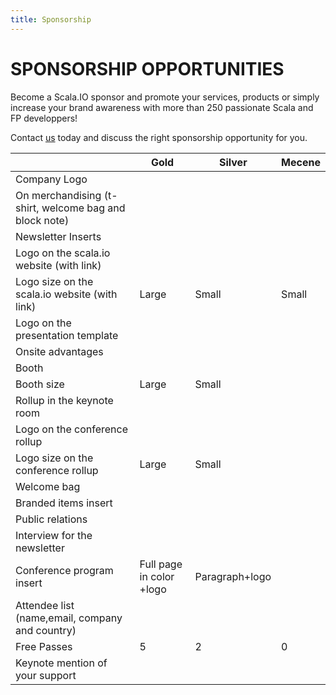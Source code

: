 ```yaml
---
title: Sponsorship
---
```

SPONSORSHIP OPPORTUNITIES
========================

Become a Scala.IO sponsor and promote your services, products or simply increase your brand awareness with more than 250 passionate Scala and FP developpers!

Contact [us](mailto:sponsor@scala.io) today and discuss the right sponsorship opportunity for you.

<table class="table table-bordered">
	<thead>
		<tr>
			<th class="tablehead"></th>
			<th class="tablehead">Gold</th>
			<th class="tablehead">Silver</th>
			<th class="tablehead">Mecene</th>
		</tr>
	<thead>
	<tbody>
	<tr>
		<td class="tablesub">Company Logo</td>
		<td class="tablesub"></td>
		<td class="tablesub"></td>
		<td class="tablesub"></td>
	</tr>
	<tr>	
		<td class="rowlabel">On merchandising (t-shirt, welcome bag and block note)</td>		
		<td><i class="icon-ok"></td>
		<td></td>
		<td></td>		
	</tr>
	<tr>
		<td class="rowlabel">Newsletter Inserts</td>
		<td><i class="icon-ok"></td>
		<td></td>
		<td></td>
	</tr>
	<tr>		
		<td class="rowlabel">Logo on the scala.io website (with link)</td>
		<td><i class="icon-ok"></td>
		<td><i class="icon-ok"></td>
		<td><i class="icon-ok"></td>
	</tr>
	<tr>		
		<td class="rowlabel">Logo size on the scala.io website (with link)</td>
		<td>Large</td>
		<td>Small</td>
		<td>Small</td>
	</tr>
	<tr>		
		<td class="rowlabel">Logo on the presentation template</td>
		<td><i class="icon-ok"></td>
		<td></td>
		<td></td>
	</tr>	
	<tr>
		<td class="tablesub">Onsite advantages</td>
		<td class="tablesub"></td>
		<td class="tablesub"></td>
		<td class="tablesub"></td>
	</tr>
	<tr>	
		<td class="rowlabel">Booth</td>		
		<td><i class="icon-ok"></td>
		<td><i class="icon-ok"></td>
		<td></td>		
	</tr>
	<tr>	
		<td class="rowlabel">Booth size</td>		
		<td>Large</td>
		<td>Small</td>
		<td></td>		
	</tr>
	<tr>		
		<td class="rowlabel">Rollup in the keynote room</td>
		<td><i class="icon-ok"></td>
		<td></td>
		<td></td>
	</tr>
	<tr>		
		<td class="rowlabel">Logo on the conference rollup</td>
		<td><i class="icon-ok"></td>
		<td><i class="icon-ok"></td>
		<td></td>
	</tr>
	<tr>		
		<td class="rowlabel">Logo size on the conference rollup</td>
		<td>Large</td>
		<td>Small</td>
		<td></td>
	</tr>
	<tr>
		<td class="tablesub">Welcome bag</td>
		<td class="tablesub"></td>
		<td class="tablesub"></td>
		<td class="tablesub"></td>
	</tr>
	<tr>		
		<td class="rowlabel">Branded items insert</td>
		<td><i class="icon-ok"></td>
		<td></td>
		<td></td>
	</tr>
	<tr>
		<td class="tablesub">Public relations</td>
		<td class="tablesub"></td>
		<td class="tablesub"></td>
		<td class="tablesub"></td>
	</tr>
	<tr>		
		<td class="rowlabel">Interview for the newsletter</td>
		<td><i class="icon-ok"></td>
		<td></td>
		<td></td>
	</tr>
	<tr>		
		<td class="rowlabel">Conference program insert</td>
		<td>Full page in color +logo</td>
		<td>Paragraph+logo</td>
		<td></td>
	</tr>
	<tr>		
		<td class="rowlabel">Attendee list (name,email, company and country)</td>
		<td><i class="icon-ok"></td>
		<td></td>
		<td></td>
	</tr>
	<tr>		
		<td class="rowlabel">Free Passes</td>
		<td>5</td>
		<td>2</td>
		<td>0</td>
	</tr>
	<tr>		
		<td class="rowlabel">Keynote mention of your support</td>
		<td><i class="icon-ok"></td>
		<td><i class="icon-ok"></td>
		<td><i class="icon-ok"></td>
	</tr>
	</tbody>
</table>

